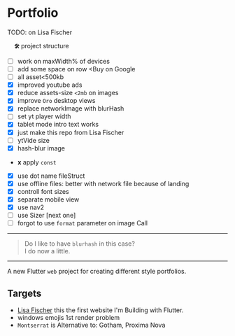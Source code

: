 # Portfolio

<!--
[![Flutter Responsive](https://img.shields.io/badge/flutter-responsive-brightgreen.svg?style=flat-square)](https://github.com/Codelessly/ResponsiveFramework) -->

TODO: on Lisa Fischer

&nbsp;&nbsp;&nbsp; **`🛠`** project structure

- [ ] work on maxWidth% of devices
- [ ] add some space on row <Buy on Google
- [ ] all asset<500kb
- [x] improved youtube ads
- [x] reduce assets-size `<2mb` on images
- [x] improve `Oro` desktop views
- [x] replace networkImage with blurHash
- [ ] set yt player width
- [x] tablet mode intro text works
- [x] just make this repo from Lisa Fischer
- [ ] ytVide size
- [x] hash-blur image
- **x** apply `const`
- [x] use dot name fileStruct
- [x] use offline files: better with network file because of landing
- [x] controll font sizes
- [x] separate mobile view
- [x] use nav2
- [ ] use Sizer [next one]
- [ ] forgot to use `format` parameter on image Call

---

> Do I like to have `blurhash` in this case?  
> I do now a little.

---

A new Flutter `web` project for creating different style portfolios.

## Targets

- [Lisa Fischer](http://www.lisasuefischer.com/)
  this the first website I'm Building with Flutter.
- windows emojis 1st render problem
- `Montserrat` is Alternative to: Gotham, Proxima Nova
